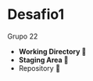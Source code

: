 # Desafio1
Grupo 22

- **Working Directory :1st_place_medal:**
- __Staging Area :2nd_place_medal:__
- Repository :3rd_place_medal:
